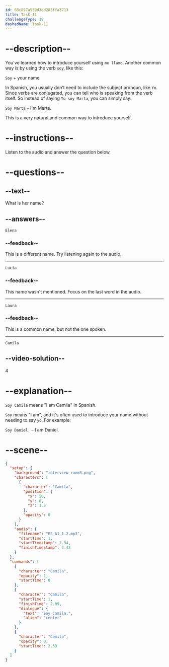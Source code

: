 ```yaml
---
id: 68c897a539d3dd283ffa3713
title: Task 11
challengeType: 19
dashedName: task-11
---
```

<!-- (Audio) Camila: Soy Camila -->

# --description--

You've learned how to introduce yourself using `me llamo`. Another common way is by using the verb `soy`, like this:

`Soy` + your name

In Spanish, you usually don’t need to include the subject pronoun, like `Yo`. Since verbs are conjugated, you can tell who is speaking from the verb itself. So instead of saying `Yo soy Marta`, you can simply say:

`Soy Marta` – I'm Marta.

This is a very natural and common way to introduce yourself.

# --instructions--

Listen to the audio and answer the question below.

# --questions--

## --text--

What is her name?

## --answers--

`Elena`

### --feedback--

This is a different name. Try listening again to the audio.

---

`Lucía`

### --feedback--

This name wasn't mentioned. Focus on the last word in the audio.

---

`Laura`

### --feedback--

This is a common name, but not the one spoken.

---

`Camila`

## --video-solution--

4

# --explanation--

`Soy Camila` means "I am Camila" in Spanish.  

`Soy` means "I am", and it's often used to introduce your name without needing to say `yo`. For example:  

`Soy Daniel.` – I am Daniel.

# --scene--

```json
{
  "setup": {
    "background": "interview-room3.png",
    "characters": [
      {
        "character": "Camila",
        "position": {
          "x": 50,
          "y": 0,
          "z": 1.5
        },
        "opacity": 0
      }
    ],
    "audio": {
      "filename": "ES_A1_1.2.mp3",
      "startTime": 1,
      "startTimestamp": 2.34,
      "finishTimestamp": 3.43
    }
  },
  "commands": [
    {
      "character": "Camila",
      "opacity": 1,
      "startTime": 0
    },
    {
      "character": "Camila",
      "startTime": 1,
      "finishTime": 2.09,
      "dialogue": {
        "text": "Soy Camila.",
        "align": "center"
      }
    },
    {
      "character": "Camila",
      "opacity": 0,
      "startTime": 2.59
    }
  ]
}
```

